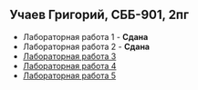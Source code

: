 ## Учаев Григорий, СББ-901, 2пг
* Лабораторная работа 1 - **Сдана**
* Лабораторная работа 2 - **Сдана**
* [Лабораторная работа 3](https://github.com/meiiion/programing-labs/blob/master/lab03/main.cpp)
* [Лабораторная работа 4](https://github.com/meiiion/programing-labs/blob/master/lab04/main.cpp)
* [Лабораторная работа 5](https://github.com/meiiion/programing-labs/blob/master/lab05/main.cpp)
